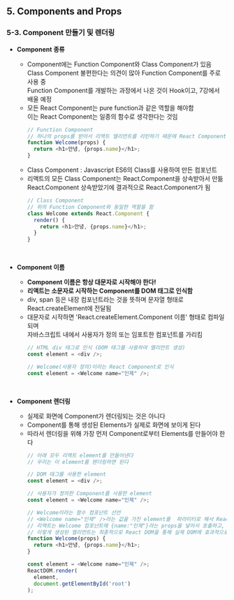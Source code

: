 ## 5. Components and Props   
### 5-3. Component 만들기 및 렌더링
- **Component 종류**   
  * Component에는 Function Component와 Class Component가 있음  
    Class Component 불편한다는 의견이 많아 Function Component를 주로 사용 중   
    Function Component를 개발하는 과정에서 나온 것이 Hook이고, 7강에서 배울 예정   
  * 모든 React Component는 pure function과 같은 역할을 해야함   
    이는 React Component는 일종의 함수로 생각한다는 것임   
    ``` javascript
    // Function Component
    // 하나의 props를 받아서 리액트 엘리먼트를 리턴하기 때문에 React Component라고 할 수 있음
    function Welcome(props) {
      return <h1>안녕, {props.name}</h1>;
    }
    ```
  * Class Component : Javascript ES6의 Class를 사용하여 만든 컴포넌트   
  * 리액트의 모든 Class Component는 React.Component을 상속받아서 만듦   
    React.Component 상속받았기에 결과적으로 React.Component가 됨   
    ``` javascript
    // Class Component
    // 위의 Function Component와 동일한 역할을 함
    class Welcome extends React.Component {
      render() {
        return <h1>안녕, {props.name}</h1>;
      }
    }
    ```
    <br>

- **Component 이름**   
  * **Component 이름은 항상 대문자로 시작해야 한다!**   
  * **리액트는 소문자로 시작하는 Component를 DOM 태그로 인식함**   
  * div, span 등은 내장 컴포넌트라는 것을 뜻하며 문자열 형태로 React.createElement에 전달됨   
  * 대문자로 시작하면 'React.createElement.Component 이름' 형태로 컴파일되며   
    자바스크립트 내에서 사용자가 정의 또는 임포트한 컴포넌트를 가리킴   
    ``` javascript
    // HTML div 태그로 인식 (DOM 태그를 사용하여 엘리먼트 생성)
    const element = <div />;

    // Welcome(사용자 정의)이라는 React Component로 인식
    const element = <Welcome name="인제" />;
    ```
    <br>

- **Component 렌더링**   
  * 실제로 화면에 Component가 렌더링되는 것은 아니다   
  * Component를 통해 생성된 Elements가 실제로 화면에 보이게 된다   
  * 따라서 렌더링을 위해 가장 먼저 Component로부터 Elements를 만들어야 한다   
    ``` javascript
    // 아래 모두 리액트 element를 만들어낸다
    // 우리는 이 element를 렌더링하면 된다

    // DOM 태그를 사용한 element
    const element = <div />;

    // 사용자가 정의한 Component를 사용한 element
    const element = <Welcome name="인제" />;
    ```
    ``` javascript
    // Welcome이라는 함수 컴포넌트 선언
    // <Welcome name="인제" />라는 값을 가진 element를  파라미터로 해서 ReactDOM.render() 호출함
    // 리액트는 Welcome 컴포넌트에 {name:"인제"}라는 props을 넣어서 호출하고, 그 결과 리액트 엘리먼트가 생성됨
    // 이렇게 생성된 엘리먼트는 최종적으로 React DOM을 통해 실제 DOM에 효과적으로 업데이트되고 브라우저를 통해 볼 수 있게 됨
    function Welcome(props) {
      return <h1>안녕, {props.name}</h1>;
    }

    const element = <Welcome name="인제" />;
    ReactDOM.render(
      element,
      document.getElementById('root')
    );
    ```
